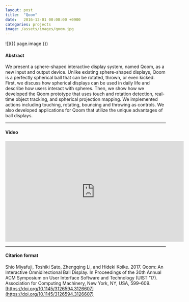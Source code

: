 ```yaml
---
layout: post
title:  "Qoom"
date:   2016-12-01 00:00:00 +0900
categories: projects
image: /assets/images/qoom.jpg
---
```




![]({{ page.image }})

#### Abstract
We present a sphere-shaped interactive display system, named Qoom, as a new input and output device. Unlike existing sphere-shaped displays, Qoom is a perfectly spherical ball that can be rotated, thrown, or even kicked. First, we discuss how spherical displays can be used in daily life and describe how users interact with spheres. Then, we show how we developed the Qoom prototype that uses touch and rotation detection, real-time object tracking, and spherical projection mapping. We implemented actions including touching, rotating, bouncing and throwing as controls. We also developed applications for Qoom that utilize the unique advantages of ball displays.

***

#### Video
<iframe width="560" height="315" src="https://www.youtube.com/embed/NrTjGj1isLc" title="YouTube video player" frameborder="0" allow="accelerometer; autoplay; clipboard-write; encrypted-media; gyroscope; picture-in-picture; web-share" allowfullscreen></iframe>


***

#### Citarion format
Shio Miyafuji, Toshiki Sato, Zhengqing Li, and Hideki Koike. 2017. Qoom: An Interactive Omnidirectional Ball Display. In Proceedings of the 30th Annual ACM Symposium on User Interface Software and Technology (UIST '17). Association for Computing Machinery, New York, NY, USA, 599–609. [https://doi.org/10.1145/3126594.3126607](https://doi.org/10.1145/3126594.3126607)
